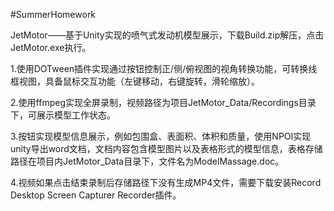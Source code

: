 #SummerHomework

JetMotor——基于Unity实现的喷气式发动机模型展示，下载Build.zip解压，点击JetMotor.exe执行。

1.使用DOTween插件实现通过按钮控制正/侧/俯视图的视角转换功能，可转换线框视图，具备鼠标交互功能（左键移动，右键旋转，滑轮缩放）。

2.使用ffmpeg实现全屏录制，视频路径为项目JetMotor_Data/Recordings目录下，可展示模型工作状态。

3.按钮实现模型信息展示，例如包围盒、表面积、体积和质量，使用NPOI实现unity导出word文档，文档内容包含模型图片以及表格形式的模型信息，表格存储路径在项目内JetMotor_Data目录下，文件名为ModelMassage.doc。

4.视频如果点击结束录制后存储路径下没有生成MP4文件，需要下载安装Record Desktop Screen Capturer Recorder插件。
